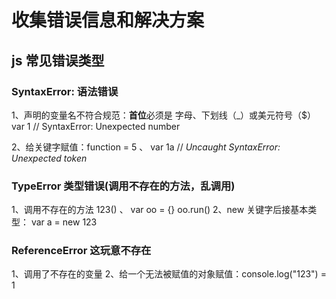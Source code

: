 # 收集错误信息和解决方案

## js 常见错误类型

### SyntaxError: 语法错误

1、声明的变量名不符合规范：**首位**必须是 字母、下划线（\_）或美元符号（$） var 1 // SyntaxError: Unexpected number

2、给关键字赋值：function = 5 、 var 1a // _Uncaught SyntaxError: Unexpected token_

### TypeError 类型错误(调用不存在的方法，乱调用)

1、调用不存在的方法 123() 、 var oo = {} oo.run()
2、new 关键字后接基本类型： var a = new 123

### ReferenceError 这玩意不存在

1、调用了不存在的变量
2、给一个无法被赋值的对象赋值：console.log("123") = 1
